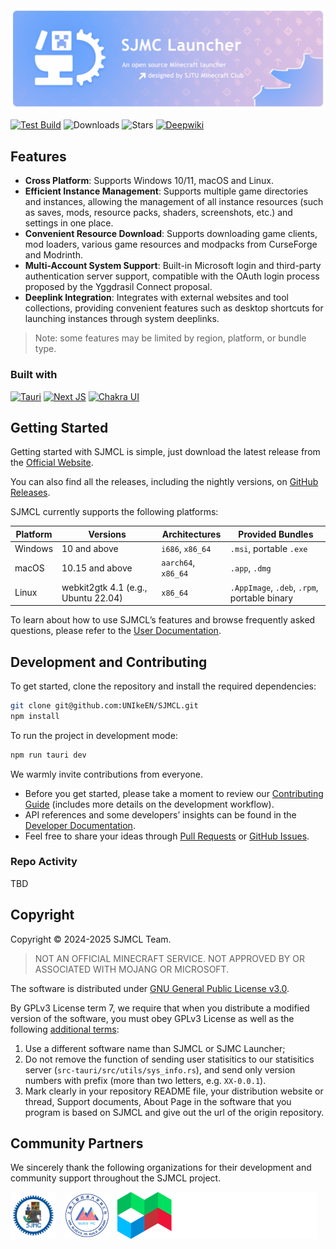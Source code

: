 <img src="docs/figs/banner.png" alt="SJMCL" />

[![Test Build](https://img.shields.io/github/actions/workflow/status/UNIkeEN/SJMCL/test.yml?label=test%20build&logo=github&style=for-the-badge)](https://github.com/UNIkeEN/SJMCL/blob/main/.github/workflows/test.yml)
![Downloads](https://img.shields.io/github/downloads/UNIkeEN/SJMCL/total?style=for-the-badge)
![Stars](https://img.shields.io/github/stars/UNIkeEN/SJMCL?style=for-the-badge)
[![Deepwiki](https://img.shields.io/badge/Ask-DeepWiki-20B2AA?logo=&style=for-the-badge)](https://deepwiki.com/UNIkeEN/SJMCL)

## Features

* **Cross Platform**: Supports Windows 10/11, macOS and Linux.
* **Efficient Instance Management**: Supports multiple game directories and instances, allowing the management of all instance resources (such as saves, mods, resource packs, shaders, screenshots, etc.) and settings in one place.
* **Convenient Resource Download**: Supports downloading game clients, mod loaders, various game resources and modpacks from CurseForge and Modrinth.
* **Multi-Account System Support**: Built-in Microsoft login and third-party authentication server support, compatible with the OAuth login process proposed by the Yggdrasil Connect proposal.
* **Deeplink Integration**: Integrates with external websites and tool collections, providing convenient features such as desktop shortcuts for launching instances through system deeplinks.

> Note: some features may be limited by region, platform, or bundle type.

### Built with

[![Tauri](https://img.shields.io/badge/Tauri-v2-FFC131?style=for-the-badge&logo=tauri&logoColor=white&labelColor=24C8DB)](https://tauri.app/)
[![Next JS](https://img.shields.io/badge/next.js-000000?style=for-the-badge&logo=nextdotjs&logoColor=white)](https://nextjs.org/)
[![Chakra UI](https://img.shields.io/badge/chakra_ui-v2-38B2AC?style=for-the-badge&logo=chakraui&logoColor=white&labelColor=319795)](https://v2.chakra-ui.com/)

## Getting Started

Getting started with SJMCL is simple, just download the latest release from the [Official Website](https://mc.sjtu.cn/sjmcl/en).

You can also find all the releases, including the nightly versions, on [GitHub Releases](https://github.com/UNIkeEN/SJMCL/releases).

SJMCL currently supports the following platforms:

| Platform  | Versions            | Architectures           | Provided Bundles                        |
|-----------|---------------------|-------------------------|-----------------------------------------|
| Windows   | 10 and above        | `i686`, `x86_64`        | `.msi`, portable `.exe`                 |
| macOS     | 10.15 and above     | `aarch64`, `x86_64`     | `.app`, `.dmg`                          |
| Linux     | webkit2gtk 4.1 (e.g., Ubuntu 22.04) | `x86_64`| `.AppImage`, `.deb`, `.rpm`, portable binary |

To learn about how to use SJMCL’s features and browse frequently asked questions, please refer to the [User Documentation](https://mc.sjtu.cn/sjmcl/en/docs).


## Development and Contributing

To get started, clone the repository and install the required dependencies:

```bash
git clone git@github.com:UNIkeEN/SJMCL.git
npm install
```

To run the project in development mode:

```bash
npm run tauri dev
```

We warmly invite contributions from everyone. 

* Before you get started, please take a moment to review our [Contributing Guide](https://github.com/UNIkeEN/SJMCL/blob/main/CONTRIBUTING.md) (includes more details on the development workflow). 
* API references and some developers’ insights can be found in the [Developer Documentation](https://mc.sjtu.cn/sjmcl/en/dev/license).
* Feel free to share your ideas through [Pull Requests](https://github.com/UNIkeEN/SJMCL/pulls) or [GitHub Issues](https://github.com/UNIkeEN/SJMCL/issues).

### Repo Activity

TBD <!-- TODO: https://repobeats.axiom.co -->

## Copyright

Copyright © 2024-2025 SJMCL Team.

> NOT AN OFFICIAL MINECRAFT SERVICE. NOT APPROVED BY OR ASSOCIATED WITH MOJANG OR MICROSOFT.

The software is distributed under [GNU General Public License v3.0](/LICENSE).

By GPLv3 License term 7, we require that when you distribute a modified version of the software, you must obey GPLv3 License as well as the following [additional terms](/LICENSE.EXTRA): 

1. Use a different software name than SJMCL or SJMC Launcher;
2. Do not remove the function of sending user statisitics to our statisitics server (`src-tauri/src/utils/sys_info.rs`), and send only version numbers with prefix (more than two letters, e.g. `XX-0.0.1`).
3. Mark clearly in your repository README file, your distribution website or thread, Support documents, About Page in the software that you program is based on SJMCL and give out the url of the origin repository.

<!-- TODO: FOSSA Here -->

## Community Partners

We sincerely thank the following organizations for their development and community support throughout the SJMCL project.

[<img src="docs/figs/partners/sjmc.png" alt="SJMC" style="height: 75px;"/>](https://mc.sjtu.cn/en/)
&nbsp;
[<img src="docs/figs/partners/sues-mc.png" alt="SUES-MC" style="height: 75px;"/>](https://www.suesmc.ltd/)
&nbsp;
[
  <picture>
    <source srcset="docs/figs/partners/mua-dark.png" media="(prefers-color-scheme: dark)">
    <source srcset="docs/figs/partners/mua.png" media="(prefers-color-scheme: light)">
    <img src="docs/figs/partners/mua-dark.png" alt="MUA" style="height: 75px;">
  </picture>
](https://www.mualliance.cn/en)
